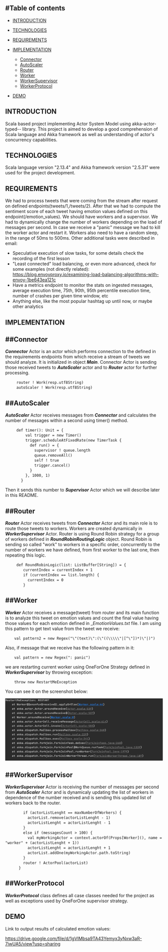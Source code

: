#Table of contents
---------------------

 * [INTRODUCTION](#INTRODUCTION)
 * [TECHNOLOGIES](#TECHNOLOGIES)
 * [REQUIREMENTS](#REQUIREMENTS)
 * [IMPLEMENTATION](#IMPLEMENTATION)
     * [Connector](#Connector)
     * [AutoScaler](#AutoScaler)
     * [Router](#Router)
     * [Worker](#Worker)
     * [WorkerSupervisor](#WorkerSupervisor)
     * [WorkerProtocol](#WorkerProtocol)
     
 * [DEMO](#DEMO)
 
 INTRODUCTION
 ------------
 Scala based project implementing Actor System Model using akka-actor-typed-- library. This project is aimed to develop
 a good comprehension of Scala language and Akka framework as well as understanding of actor's concurrency capabilities.
 
 TECHNOLOGIES
 ------------
 Scala language version "2.13.4" and Akka framework version "2.5.31" were used for the project development.
 
 REQUIREMENTS
 ------------
 We had to process tweets that were coming from the stream after request on defined endpoints(tweets/1,/tweets/2).
 After that we had to compute the sentiment score of each tweet having emotion values defined on this endpoint(/emotion_values).
 We should have workers and a supervisor. We had to dynamically change the number of workers depending on the load of messages per second. 
 In case we receive a "panic" message we had to kill the worker actor and restart it. Workers also need to have a random sleep, in the range of 50ms to 500ms.
 Other additional tasks were described in email:
 * Speculative execution of slow tasks, for some details check the recording of the first lesson
 * "Least connected" load balancing, or even more advanced, check for some examples (not directly related): https://blog.envoyproxy.io/examining-load-balancing-algorithms-with-envoy-1be643ea121c
 * Have a metrics endpoint to monitor the stats on ingested messages, average execution time, 75th, 90th, 95th percentile execution time, number of crashes per given time window, etc
 * Anything else, like the most popular hashtag up until now, or maybe other analytics
 
 IMPLEMENTATION
 ------------
  ##Connector
  ------------
 
  _**Connector**_ Actor is an actor which performs connection to the defined in the requirements endpoints from which receive a stream of tweets we should analyze.
  It is initialized in object _**Main**_. Connector Actor is sending those received tweets to _**AutoScaler**_ actor and to _**Router**_ actor for further processing.

         router ! Work(resp.utf8String)
         autoScaler ! Work(resp.utf8String)
         
  ##AutoScaler
  ------------
  
  _**AutoScaler**_ Actor receives messages from _**Connector**_ and calculates the number of messages within a second using timer() method.
         
         
         def timer(): Unit = {
             val trigger = new Timer()
             trigger.scheduleAtFixedRate(new TimerTask {
               def run() = {
                 supervisor ! queue.length
                 queue.removeAll()
                 self ! true
                 trigger.cancel()
               }
             }, 1000, 1)
           }
   
   
   Then it sends this number to _**Supervisor**_
  Actor which we will describe later in this README. 
  
  ##Router
  ------------
  
  _**Router**_ Actor receives tweets from _**Connector**_ Actor and its main role is to route those tweets to workers. 
  Workers are created dynamically in _**WorkerSupervisor**_ Actor. Router is using Round Robin strategy for a group of workers
  defined in _**RoundRobinRoutingLogic**_ object. Round Robin is sending so called "work" to workers in a specific order, concurrently to 
  the number of workers we have defined, from first worker to the last one, then repeating this logic.
  
         def RoundRobinLogic(list: ListBuffer[String]) = {
            currentIndex = currentIndex + 1
            if (currentIndex == list.length) {
              currentIndex = 0
            }
       
  ##Worker
  ------------
  
  _**Worker**_ Actor receives a message(tweet) from router and its main function is to analyze this tweet on emotion values and
  count the final value having those values for each emotion defined in _*EmotionValues.txt* file. I am using this pattern
  to get text value from the tweet we receive:
       
        val pattern2 = new Regex("\"(text)\":(\"((\\\\\"|[^\"])*)\"|)")
       
  Also, if message that we receive has the following pattern in it:
  
        val pattern = new Regex(": panic")
        
   we are restarting current worker using OneForOne Strategy defined in _**WorkerSupervisor**_ by throwing exception:
        
        throw new RestartMeException
   
  You can see it on the screenshot below:
  
  
  ![](ActorModel/Screenshots/Exception.png)
  
   
  ##WorkerSupervisor
  ------------
  
  _**WorkerSupervisor**_ Actor is receiving the number of messages per second from _**AutoScaler**_ Actor and is dynamicaly updating the list of workers
  in dependence of the number received and is sending this updated list of workers back to the router.
  
            if (actorListLenght == maxNumberOfWorkers) {
              actorList.remove(actorListLenght - 1)
              actorListLenght = actorListLenght - 1
            }
            else if (messagesCount > 100) {
              val myWorkingActor = context.actorOf(Props[Worker](), name = "worker" + (actorListLenght + 1))
              actorListLenght = actorListLenght + 1
              actorList.addOne(myWorkingActor.path.toString)
            }
            router ! ActorPool(actorList)
          }
  
  ##WorkerProtocol
  ------------
  
  _**WorkerProtocol**_ class defines all case classes needed for the project as well as exceptions used by OneForOne supervisor strategy.
  
  
 DEMO
 ------------
 Link to output results of calculated emotion values:
 
 https://drive.google.com/file/d/1gVIMbsa9TA43Yemyx3yNxw3aR-7iwUA5/view?usp=sharing
 
 
 
 
  
 
 